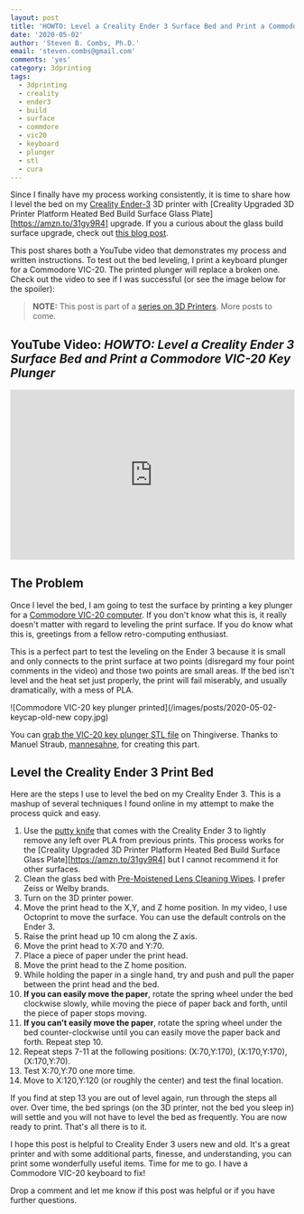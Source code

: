 ```yaml
---
layout: post
title: 'HOWTO: Level a Creality Ender 3 Surface Bed and Print a Commodore VIC-20 Key Plunger'
date: '2020-05-02'
author: 'Steven B. Combs, Ph.D.'
email: 'steven.combs@gmail.com'
comments: 'yes'
category: 3dprinting
tags:
  - 3dprinting
  - creality
  - ender3
  - build
  - surface
  - commdore
  - vic20
  - keyboard
  - plunger
  - stl
  - cura
---
```


Since I finally have my process working consistently, it is time to share how I level the bed on my [Creality Ender-3](https://amzn.to/3d6WHB2) 3D printer with [Creality Upgraded 3D Printer Platform Heated Bed Build Surface Glass Plate][https://amzn.to/31gy9R4] upgrade. If you a curious about the glass build surface upgrade, check out [this blog post](https://www.stevencombs.com/3dprinting/2019/06/08/creality-ender3-build-surface-upgrade.html).

This post shares both a YouTube video that demonstrates my process and written instructions. To test out the bed leveling, I print a keyboard plunger for a Commodore VIC-20. The printed plunger will replace a broken one. Check out the video to see if I was successful (or see the image below for the spoiler):

> **NOTE:** This post is part of a [series on 3D Printers](https://www.stevencombs.com/3dprinting). More posts to come.

## YouTube Video: _HOWTO: Level a Creality Ender 3 Surface Bed and Print a Commodore VIC-20 Key Plunger_

<div style="position:relative;padding-top:56.25%;">
  <p><iframe src="https://www.youtube.com/embed/i_-T8uYWwBs" frameborder="0" allowfullscreen style="position:absolute;top:0;left:0;width:100%;height:100%;"></iframe></p>
</div>

## The Problem

Once I level the bed, I am going to test the surface by printing a key plunger for a [Commodore VIC-20 computer](https://www.stevencombs.com/commodore/2017/07/26/commodore-v20-ebay-purchase.html). If you don't know what this is, it really doesn't matter with regard to leveling the print surface. If you do know what this is, greetings from a fellow retro-computing enthusiast.

This is a perfect part to test the leveling on the Ender 3 because it is small and only connects to the print surface at two points (disregard my four point comments in the video) and those two points are small areas. If the bed isn't level and the heat set just properly, the print will fail miserably, and usually dramatically, with a mess of PLA.

![Commodore VIC-20 key plunger printed](/images/posts/2020-05-02-keycap-old-new copy.jpg)

You can [grab the VIC-20 key plunger STL file](https://www.thingiverse.com/thing:2677332) on Thingiverse. Thanks to Manuel Straub,
[mannesahne](https://www.thingiverse.com/mannesahne/about), for creating this part.

## Level the Creality Ender 3 Print Bed

Here are the steps I use to level the bed on my Creality Ender 3. This is a mashup of several techniques I found online in my attempt to make the process quick and easy.

1. Use the [putty knife](https://amzn.to/2YtEF7R) that comes with the Creality Ender 3 to lightly remove any left over PLA from previous prints. This process works for the [Creality Upgraded 3D Printer Platform Heated Bed Build Surface Glass Plate][https://amzn.to/31gy9R4] but I cannot recommend it for other surfaces.
2. Clean the glass bed with [Pre-Moistened Lens Cleaning Wipes](https://amzn.to/3aY5pAa). I prefer Zeiss or Welby brands.
3. Turn on the 3D printer power.
4. Move the print head to the X,Y, and Z home position. In my video, I use Octoprint to move the surface. You can use the default controls on the Ender 3.
5. Raise the print head up 10 cm along the Z axis.
6. Move the print head to X:70 and Y:70.
7. Place a piece of paper under the print head.
8. Move the print head to the Z home position.
9. While holding the paper in a single hand, try and push and pull the paper between the print head and the bed.
10. **If you can easily move the paper**, rotate the spring wheel under the bed clockwise slowly, while moving the piece of paper back and forth, until the piece of paper stops moving.
11. **If you can't easily move the paper**, rotate the spring wheel under the bed counter-clockwise until you can easily move the paper back and forth. Repeat step 10.
12. Repeat steps 7-11 at the following positions: (X:70,Y:170), (X:170,Y:170), (X:170,Y:70).
13. Test X:70,Y:70 one more time.
14. Move to X:120,Y:120 (or roughly the center) and test the final location.

If you find at step 13 you are out of level again, run through the steps all over. Over time, the bed springs (on the 3D printer, not the bed you sleep in) will settle and you will not have to level the bed as frequently. You are now ready to print. That's all there is to it.

I hope this post is helpful to Creality Ender 3 users new and old. It's a great printer and with some additional parts, finesse, and understanding, you can print some wonderfully useful items. Time for me to go. I have a Commodore VIC-20 keyboard to fix!

Drop a comment and let me know if this post was helpful or if you have further questions.
